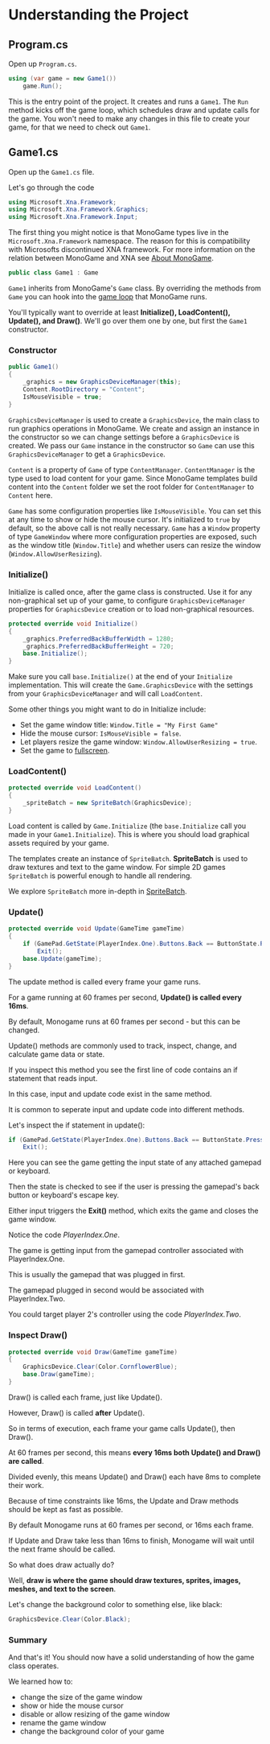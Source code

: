 # Understanding the Project

## Program.cs

Open up `Program.cs`.

```cs
using (var game = new Game1())
    game.Run();
```

This is the entry point of the project. It creates and runs a `Game1`.
The `Run` method kicks off the game loop,
which schedules draw and update calls for the game.
You won't need to make any changes in this file to create your game,
for that we need to check out `Game1`.

## Game1.cs

Open up the `Game1.cs` file.

Let's go through the code

```cs
using Microsoft.Xna.Framework;
using Microsoft.Xna.Framework.Graphics;
using Microsoft.Xna.Framework.Input;
```

The first thing you might notice is that MonoGame types live in the
`Microsoft.Xna.Framework` namespace. The reason for this is compatibility
with Microsofts discontinued XNA framework.
For more information on the relation between MonoGame and XNA see [About MonoGame](AboutMonoGame.md).

```cs
public class Game1 : Game
```

`Game1` inherits from MonoGame's `Game` class. By overriding the methods
from `Game` you can hook into the [game loop](https://gameprogrammingpatterns.com/game-loop.html) that MonoGame runs.

You'll typically want to override at least **Initialize(), LoadContent(), Update(), and Draw()**. We'll go over them one by one, but first the `Game1` constructor.

### Constructor

```cs
public Game1()
{
    _graphics = new GraphicsDeviceManager(this);
    Content.RootDirectory = "Content";
	IsMouseVisible = true;
}
```

`GraphicsDeviceManager` is used to create a `GraphicsDevice`, the main
class to run graphics operations in MonoGame. We create and assign an 
instance in the constructor so we can change settings before a
`GraphicsDevice` is created. We pass our `Game` instance in the constructor
so `Game` can use this `GraphicsDeviceManager` to get a `GraphicsDevice`.

`Content` is a property of `Game` of type `ContentManager`. `ContentManager`
is the type used to load content for your game. Since MonoGame templates
build content into the `Content` folder we set the root folder for `ContentManager` to `Content` here.

`Game` has some configuration properties like `IsMouseVisible`.
You can set this at any time to show or hide the mouse cursor.
It's initialized to `true` by default, so the above call is not really necessary. `Game` has a `Window` property of type `GameWindow` where
more configuration properties are exposed, such as the window title (`Window.Title`)
and whether users can resize the window (`Window.AllowUserResizing`).

### Initialize()

Initialize is called once, after the game class is constructed.
Use it for any non-graphical set up of your game, to configure
`GraphicsDeviceManager` properties for `GraphicsDevice` creation
or to load non-graphical resources.

```cs
protected override void Initialize()
{
    _graphics.PreferredBackBufferWidth = 1280;
    _graphics.PreferredBackBufferHeight = 720;
    base.Initialize();
}
```	

Make sure you call `base.Initialize()` at the end of your `Initialize` implementation.
This will create the `Game.GraphicsDevice` with the settings from your 
`GraphicsDeviceManager` and will call `LoadContent`.

Some other things you might want to do in Initialize include:
- Set the game window title: `Window.Title = "My First Game"`
- Hide the mouse cursor: `IsMouseVisible = false`.
- Let players resize the game window: `Window.AllowUserResizing = true`.
- Set the game to [fullscreen](Fullscreen.md). 

### LoadContent()

```cs
protected override void LoadContent()
{
    _spriteBatch = new SpriteBatch(GraphicsDevice);
}
```	

Load content is called by `Game.Initialize` (the `base.Initialize` call you made in your `Game1.Initialize`).
This is where you should load graphical assets required by your game.

The templates create an instance of `SpriteBatch`. **SpriteBatch** is used to draw textures and text to the game window. For simple 2D games `SpriteBatch`
is powerful enough to handle all rendering.

We explore `SpriteBatch` more in-depth in [SpriteBatch](SpriteBatch.md).

### Update()

```cs
protected override void Update(GameTime gameTime)
{
    if (GamePad.GetState(PlayerIndex.One).Buttons.Back == ButtonState.Pressed || Keyboard.GetState().IsKeyDown(Keys.Escape))
    	Exit();
    base.Update(gameTime);
}
```	

The update method is called every frame your game runs.

For a game running at 60 frames per second, **Update() is called every 16ms**.

By default, Monogame runs at 60 frames per second - but this can be changed.

Update() methods are commonly used to track, inspect, change, and calculate game data or state.

If you inspect this method you see the first line of code contains an if statement that reads input.

In this case, input and update code exist in the same method.

It is common to seperate input and update code into different methods.


Let's inspect the if statement in update():


```cs
if (GamePad.GetState(PlayerIndex.One).Buttons.Back == ButtonState.Pressed || Keyboard.GetState().IsKeyDown(Keys.Escape))
	Exit();
```	


Here you can see the game getting the input state of any attached gamepad or keyboard.

Then the state is checked to see if the user is pressing the gamepad's back button or keyboard's escape key.

Either input triggers the **Exit()** method, which exits the game and closes the game window.


Notice the code _PlayerIndex.One_. 

The game is getting input from the gamepad controller associated with PlayerIndex.One.

This is usually the gamepad that was plugged in first.

The gamepad plugged in second would be associated with PlayerIndex.Two.

You could target player 2's controller using the code _PlayerIndex.Two_.


### Inspect Draw()

```cs
protected override void Draw(GameTime gameTime)
{
	GraphicsDevice.Clear(Color.CornflowerBlue);
	base.Draw(gameTime);
}
```	


		
Draw() is called each frame, just like Update().

However, Draw() is called **after** Update().

So in terms of execution, each frame your game calls Update(), then Draw().

At 60 frames per second, this means **every 16ms both Update() and Draw() are called**.


Divided evenly, this means Update() and Draw() each have 8ms to complete their work.

Because of time constraints like 16ms, the Update and Draw methods should be kept as fast as possible.

By default Monogame runs at 60 frames per second, or 16ms each frame.

If Update and Draw take less than 16ms to finish, Monogame will wait until the next frame should be called.


So what does draw actually do?

Well, **draw is where the game should draw textures, sprites, images, meshes, and text to the screen**.

Let's change the background color to something else, like black:


```cs
GraphicsDevice.Clear(Color.Black);
```	


### Summary


And that's it! You should now have a solid understanding of how the game class operates.

We learned how to:


- change the size of the game window
- show or hide the mouse cursor
- disable or allow resizing of the game window
- rename the game window
- change the background color of your game



